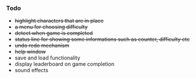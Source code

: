 ### Todo
- ~~highlight characters that are in place~~
- ~~a menu for choosing difficulty~~
- ~~detect when game is completed~~
- ~~status line for showing some informations such as counter, difficulty etc~~
- ~~undo redo mechanism~~
- ~~help window~~
- save and load functionality
- display leaderboard on game completion
- sound effects
